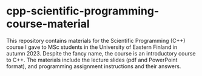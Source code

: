 # cpp-scientific-programming-course-material
This repository contains materials for the Scientific Programming (C++) course I gave to MSc students in the University of Eastern Finland in autumn 2023.
Despite the fancy name, the course is an introductory course to C++. The materials include the lecture slides (pdf and PowerPoint format), and programming assignment instructions and their answers.
